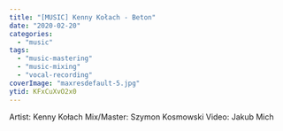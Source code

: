 ```yaml
---
title: "[MUSIC] Kenny Kołach - Beton"
date: "2020-02-20"
categories:
  - "music"
tags:
  - "music-mastering"
  - "music-mixing"
  - "vocal-recording"
coverImage: "maxresdefault-5.jpg"
ytid: KFxCuXvO2x0
---
```


Artist: Kenny Kołach
Mix/Master: Szymon Kosmowski
Video: Jakub Mich
